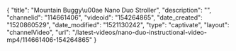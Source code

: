 {
    "title": "Mountain Buggy\u00ae Nano Duo Stroller",
    "description": "",
    "channelid": "114661406",
    "videoid": "154264865",
    "date_created": "1520860529",
    "date_modified": "1521130242",
    "type": "captivate",
    "layout": "channelVideo",
    "url": "\/latest-videos\/nano-duo-instructional-video-mp4\/114661406-154264865"
}